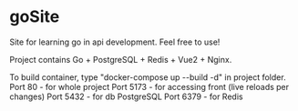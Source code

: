 # goSite

Site for learning go in api development. Feel free to use!

Project contains Go + PostgreSQL + Redis + Vue2 + Nginx.

To build container, type "docker-compose up --build -d" in project folder. 
Port 80 - for whole project
Port 5173 - for accessing front (live reloads per changes)
Port 5432 - for db PostgreSQL
Port 6379 - for Redis
